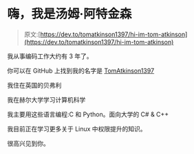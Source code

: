 # 嗨，我是汤姆·阿特金森

> 原文:[https://dev.to/tomatkinson1397/hi-im-tom-atkinson](https://dev.to/tomatkinson1397/hi-im-tom-atkinson)

我从事编码工作大约有 3 年了。

你可以在 GitHub 上找到我的名字是 [TomAtkinson1397](https://github.com/TomAtkinson1397)

我住在英国的贝弗利

我在赫尔大学学习计算机科学

我主要用这些语言编程:C 和 Python。面向大学的 C# & C++

我目前正在学习更多关于 Linux 中权限提升的知识。

很高兴见到你。